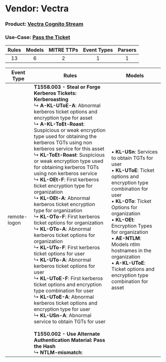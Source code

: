 Vendor: Vectra
==============
### Product: [Vectra Cognito Stream](../ds_vectra_vectra_cognito_stream.md)
### Use-Case: [Pass the Ticket](../../../../UseCases/uc_pass_the_ticket.md)

| Rules | Models | MITRE TTPs | Event Types | Parsers |
|:-----:|:------:|:----------:|:-----------:|:-------:|
|  13   |   6    |     2      |      1      |    1    |

| Event Type   | Rules                                                                                                                                                                                                                                                                                                                                                                                                                                                                                                                                                                                                                                                                                                                                                                                                                                                                                                                                                                                                                                                                                                                                                                                                                                               | Models                                                                                                                                                                                                                                                                                                                                                                                        |
| ------------ | --------------------------------------------------------------------------------------------------------------------------------------------------------------------------------------------------------------------------------------------------------------------------------------------------------------------------------------------------------------------------------------------------------------------------------------------------------------------------------------------------------------------------------------------------------------------------------------------------------------------------------------------------------------------------------------------------------------------------------------------------------------------------------------------------------------------------------------------------------------------------------------------------------------------------------------------------------------------------------------------------------------------------------------------------------------------------------------------------------------------------------------------------------------------------------------------------------------------------------------------------- | --------------------------------------------------------------------------------------------------------------------------------------------------------------------------------------------------------------------------------------------------------------------------------------------------------------------------------------------------------------------------------------------- |
| remote-logon | <b>T1558.003 - Steal or Forge Kerberos Tickets: Kerberoasting</b><br> ↳ <b>A-KL-UToE-A</b>: Abnormal kerberos ticket options and encryption type for asset<br> ↳ <b>A-KL-ToEt-Roast</b>: Suspicious or weak encryption type used for obtaining the kerberos TGTs using non kerberos service for this asset<br> ↳ <b>KL-ToEt-Roast</b>: Suspicious or weak encryption type used for obtaining kerberos TGTs using non kerberos service<br> ↳ <b>KL-OEt-F</b>: First kerberos ticket encryption type for organization<br> ↳ <b>KL-OEt-A</b>: Abnormal kerberos ticket encryption type for organization<br> ↳ <b>KL-OTo-F</b>: First kerberos ticket options for organization<br> ↳ <b>KL-OTo-A</b>: Abnormal kerberos ticket options for organization<br> ↳ <b>KL-UTo-F</b>: First kerberos ticket options for user<br> ↳ <b>KL-UTo-A</b>: Abnormal kerberos ticket options for user<br> ↳ <b>KL-UToE-F</b>: First kerberos ticket options and encryption type combination for user<br> ↳ <b>KL-UToE-A</b>: Abnormal kerberos ticket options and encryption type for user<br> ↳ <b>KL-USn-A</b>: Abnormal service to obtain TGTs for user<br><br><b>T1550.002 - Use Alternate Authentication Material: Pass the Hash</b><br> ↳ <b>NTLM-mismatch</b>:  |  • <b>KL-USn</b>: Services to obtain TGTs for user<br> • <b>KL-UToE</b>: Ticket options and encryption type combination for user<br> • <b>KL-OTo</b>: Ticket Options for organization<br> • <b>KL-OEt</b>: Encryption Types for organization<br> • <b>AE-NTLM</b>: Models ntlm hostnames in the organization<br> • <b>A-KL-UToE</b>: Ticket options and encryption type combination for asset |